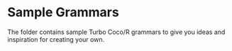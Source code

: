 # Sample Grammars
The folder contains sample Turbo Coco/R grammars to give you ideas and inspiration for creating your own.
